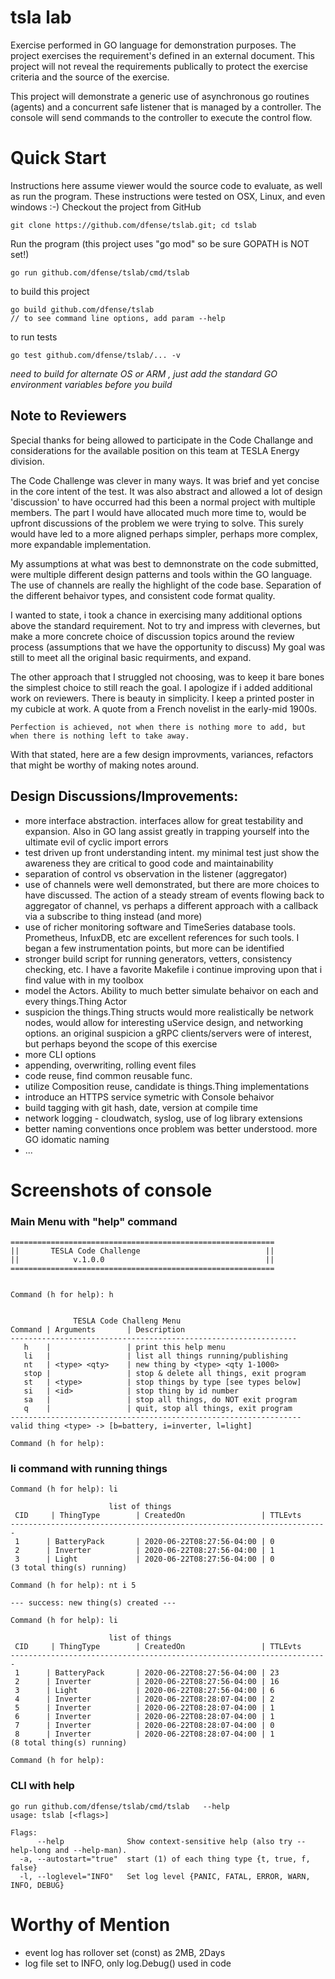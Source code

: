 # tsla lab
Exercise performed in GO language for demonstration purposes. The project exercises the requirement's defined in an external document. This project will not reveal the requirements publically to protect the exercise criteria and the source of the exercise.

This project will demonstrate a generic use of asynchronous go routines (agents) and a concurrent safe listener that is managed by a controller. The console will send commands to the controller to execute the control flow. 

# Quick Start
Instructions here assume viewer would the source code to evaluate, as well as run the program.
These instructions were tested on OSX, Linux, and even windows :-)
Checkout the project from GitHub
```
git clone https://github.com/dfense/tslab.git; cd tslab
```
Run the program (this project uses "go mod" so be sure GOPATH is NOT set!)
 ```
 go run github.com/dfense/tslab/cmd/tslab
 ```
to build this project  
```
go build github.com/dfense/tslab
// to see command line options, add param --help
```  
to run tests
```
go test github.com/dfense/tslab/... -v
```

*need to build for alternate OS or ARM , just add the standard GO environment variables before you build*

## Note to Reviewers
Special thanks for being allowed to participate in the Code Challange and considerations for the available position on this team at TESLA Energy division. 

The Code Challenge was clever in many ways. It was brief and yet concise in the core intent of the test. It was also abstract and allowed a lot of design 'discussion' to have occurred had this been a normal project with multiple members. The part I would have allocated much more time to, would be upfront discussions of the problem we were trying to solve. This surely would have led to a more aligned perhaps simpler, perhaps more complex, more expandable implementation. 

My assumptions at what was best to demnonstrate on the code submitted, were multiple different design patterns and tools within the GO language. The use of channels are really the highlight of the code base. Separation of the different behaivor types, and consistent code format quality. 

I wanted to state, i took a chance in exercising many additional options above the standard requirement. Not to try and impress with clevernes, but make a more concrete choice of discussion topics around the review process (assumptions that we have the opportunity to discuss) My goal was still to meet all the original basic requirments, and expand.

The other approach that I struggled not choosing, was to keep it bare bones the simplest choice to still reach the goal. I apologize if i added additional work on reviewers. There is beauty in simplicity. I keep a printed poster in my cubicle at work. A quote from a French novelist in the early-mid 1900s. 

`Perfection is achieved, not when there is nothing more to add, but when there is nothing left to take away.`

With that stated, here are a few design improvments, variances, refactors that might be worthy of making notes around. 

## Design Discussions/Improvements: 
* more interface abstraction. interfaces allow for great testability and expansion. Also in GO lang assist greatly in trapping yourself into the ultimate evil of cyclic import errors 
* test driven up front understanding intent. my minimal test just show the awareness they are critical to good code and maintainability
* separation of control vs observation in the listener (aggregator)
* use of channels were well demonstrated, but there are more choices to have discussed. The action of a steady stream of events flowing back to aggregator of channel, vs perhaps a different approach with a callback via a subscribe to thing instead (and more)
* use of richer monitoring software and TimeSeries database tools. Prometheus, InfuxDB, etc are excellent references for such tools. I began a few instrumentation points, but more can be identified
* stronger build script for running generators, vetters, consistency checking, etc. I have a favorite Makefile i continue improving upon that i find value with in my toolbox
* model the Actors. Ability to much better simulate behaivor on each and every things.Thing Actor
* suspicion the things.Thing structs would more realistically be network nodes, would allow for interesting uService design, and networking options. an original suspicion a gRPC clients/servers were of interest, but perhaps beyond the scope of this exercise
* more CLI options
* appending, overwriting, rolling event files
* code reuse, find common reusable func. 
* utilize Composition reuse, candidate is things.Thing implementations
* introduce an HTTPS service symetric with Console behaivor
* build tagging with git hash, date, version at compile time
* network logging - cloudwatch, syslog, use of log library extensions
* better naming conventions once problem was better understood. more GO idomatic naming
* ...

# Screenshots of console
### Main Menu with "help" command
```
===========================================================
||       TESLA Code Challenge                            ||
||            v.1.0.0                                    ||
===========================================================


Command (h for help): h


              TESLA Code Challeng Menu
Command | Arguments       | Description 
----------------------------------------------------------------
   h    |                 | print this help menu
   li   |                 | list all things running/publishing
   nt   | <type> <qty>    | new thing by <type> <qty 1-1000>
   stop |                 | stop & delete all things, exit program 
   st   | <type>          | stop things by type [see types below]
   si   | <id>            | stop thing by id number
   sa   |                 | stop all things, do NOT exit program
   q    |                 | quit, stop all things, exit program
-----------------------------------------------------------------
valid thing <type> -> [b=battery, i=inverter, l=light]

Command (h for help): 
```
### li command with running things
```
Command (h for help): li

                      list of things                              
 CID     | ThingType        | CreatedOn                 | TTLEvts    
-----------------------------------------------------------------------
 1      | BatteryPack       | 2020-06-22T08:27:56-04:00 | 0         
 2      | Inverter          | 2020-06-22T08:27:56-04:00 | 1         
 3      | Light             | 2020-06-22T08:27:56-04:00 | 0         
(3 total thing(s) running) 

Command (h for help): nt i 5

--- success: new thing(s) created ---

Command (h for help): li

                      list of things                              
 CID     | ThingType        | CreatedOn                 | TTLEvts    
-----------------------------------------------------------------------
 1      | BatteryPack       | 2020-06-22T08:27:56-04:00 | 23        
 2      | Inverter          | 2020-06-22T08:27:56-04:00 | 16        
 3      | Light             | 2020-06-22T08:27:56-04:00 | 6         
 4      | Inverter          | 2020-06-22T08:28:07-04:00 | 2         
 5      | Inverter          | 2020-06-22T08:28:07-04:00 | 1         
 6      | Inverter          | 2020-06-22T08:28:07-04:00 | 1         
 7      | Inverter          | 2020-06-22T08:28:07-04:00 | 0         
 8      | Inverter          | 2020-06-22T08:28:07-04:00 | 1         
(8 total thing(s) running) 

Command (h for help): 
```
### CLI with help
```
go run github.com/dfense/tslab/cmd/tslab   --help
usage: tslab [<flags>]

Flags:
      --help              Show context-sensitive help (also try --help-long and --help-man).
  -a, --autostart="true"  start (1) of each thing type {t, true, f, false}
  -l, --loglevel="INFO"   Set log level {PANIC, FATAL, ERROR, WARN, INFO, DEBUG}
```


# Worthy of Mention
* event log has rollover set (const) as 2MB, 2Days
* log file set to INFO, only log.Debug() used in code
